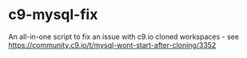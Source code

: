 # c9-mysql-fix
An all-in-one script to fix an issue with c9.io cloned workspaces - see https://community.c9.io/t/mysql-wont-start-after-cloning/3352

